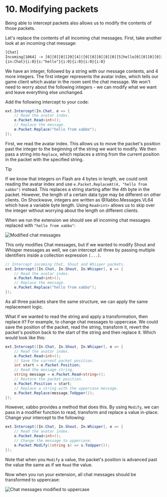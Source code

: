 # 10. Modifying packets

Being able to intercept packets also allows us to modify the contents of those packets.

Let's replace the contents of all incoming chat messages. First, take another look at an incoming chat message:

```txt
[Chat]
Incoming[1064] -> [0][0][0][29][4]([0][0][0][8][0][5]hello[0][0][0][0][0][0][0][0][0][0][0][0][0][0][0][0]
{in:Chat}{i:8}{s:"hello"}{i:0}{i:0}{i:0}{i:0}
```

We have an integer, followed by a string with our message contents, and 4 more integers. The first integer represents the avatar index, which tells our game client which avatar in the room sent the chat message. We won't need to worry about the following integers - we can modify what we want and leave everything else unchanged.

Add the following intercept to your code:

```csharp
ext.Intercept(In.Chat, e => {
    // Read the avatar index.
    e.Packet.Read<int>();
    // Replace the message.
    e.Packet.Replace("hello from xabbo");
});
```

First, we read the avatar index. This allows us to move the packet's position past the integer to the beginning of the string we want to modify. We then pass a string into `Replace`, which replaces a string from the current position in the packet with the specified string.

> [!TIP]
> If we know that integers on Flash are 4 bytes in length, we could omit reading the avatar index and use `e.Packet.ReplaceAt(4, "hello from xabbo")` instead. This replaces a string starting after the 4th byte in the packet. However, the length of a certain data type may be different on other clients. On Shockwave, integers are written as @Xabbo.Messages.VL64 which have a variable byte length. Using `Read<int>` allows us to skip over the integer without worrying about the length on different clients.

When we run the extension we should see all incoming chat messages replaced with `"hello from xabbo"`:

![Modified chat messages](~/images/tutorial/10-1.png)

This only modifies Chat messages, but if we wanted to modify Shout and Whisper messages as well, we can intercept all three by passing multiple identifiers inside a collection expression `[...]`.

```csharp
// Intercept incoming Chat, Shout and Whisper packets.
ext.Intercept([In.Chat, In.Shout, In.Whisper], e => {
    // Read the avatar index.
    e.Packet.Read<int>();
    // Replace the message.
    e.Packet.Replace("hello from xabbo");
});
```

As all three packets share the same structure, we can apply the same replacement logic.

What if we wanted to read the string and apply a transformation, then replace it? For example, to change chat messages to uppercase. We could save the position of the packet, read the string, transform it, revert the packet's position back to the start of the string and then replace it. Which would look like this:

```csharp
ext.Intercept([In.Chat, In.Shout, In.Whisper], e => {
    // Read the avatar index.
    e.Packet.Read<int>();
    // Save the current packet position.
    int start = e.Packet.Position;
    // Read the message string.
    string message = e.Packet.Read<string>();
    // Restore the packet position.
    e.Packet.Position = start;
    // Replace a string with the uppercase message.
    e.Packet.Replace(message.ToUpper());
});
```

However, xabbo provides a method that does this. By using `Modify`, we can pass in a modifier function to read, transform and replace a value in-place. Change your intercept to the following:

```csharp
ext.Intercept([In.Chat, In.Shout, In.Whisper], e => {
    // Read the avatar index.
    e.Packet.Read<int>();
    // Change the message to uppercase.
    e.Packet.Modify((string s) => s.ToUpper());
});
```

Note that when you `Modify` a value, the packet's position is advanced past the value the same as if we `Read` the value.

Now when you run your extension, all chat messages should be transformed to uppercase:

![Chat messages modified to uppercase](~/images/tutorial/10-2.png)